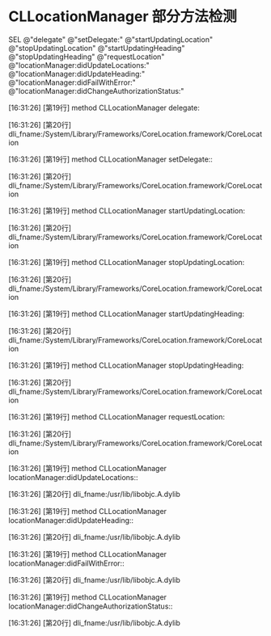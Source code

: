  
# CLLocationManager 部分方法检测


SEL
@"delegate"
@"setDelegate:"
@"startUpdatingLocation"
@"stopUpdatingLocation"
@"startUpdatingHeading"
@"stopUpdatingHeading"
@"requestLocation"
@"locationManager:didUpdateLocations:"
@"locationManager:didUpdateHeading:"
@"locationManager:didFailWithError:"  
@"locationManager:didChangeAuthorizationStatus:"  


[16:31:26] [第19行] method CLLocationManager delegate:

[16:31:26] [第20行] dli_fname:/System/Library/Frameworks/CoreLocation.framework/CoreLocation

[16:31:26] [第19行] method CLLocationManager setDelegate::

[16:31:26] [第20行] dli_fname:/System/Library/Frameworks/CoreLocation.framework/CoreLocation

[16:31:26] [第19行] method CLLocationManager startUpdatingLocation:

[16:31:26] [第20行] dli_fname:/System/Library/Frameworks/CoreLocation.framework/CoreLocation

[16:31:26] [第19行] method CLLocationManager stopUpdatingLocation:

[16:31:26] [第20行] dli_fname:/System/Library/Frameworks/CoreLocation.framework/CoreLocation

[16:31:26] [第19行] method CLLocationManager startUpdatingHeading:

[16:31:26] [第20行] dli_fname:/System/Library/Frameworks/CoreLocation.framework/CoreLocation

[16:31:26] [第19行] method CLLocationManager stopUpdatingHeading:

[16:31:26] [第20行] dli_fname:/System/Library/Frameworks/CoreLocation.framework/CoreLocation

[16:31:26] [第19行] method CLLocationManager requestLocation:

[16:31:26] [第20行] dli_fname:/System/Library/Frameworks/CoreLocation.framework/CoreLocation

[16:31:26] [第19行] method CLLocationManager locationManager:didUpdateLocations::

[16:31:26] [第20行] dli_fname:/usr/lib/libobjc.A.dylib

[16:31:26] [第19行] method CLLocationManager locationManager:didUpdateHeading::

[16:31:26] [第20行] dli_fname:/usr/lib/libobjc.A.dylib

[16:31:26] [第19行] method CLLocationManager locationManager:didFailWithError::

[16:31:26] [第20行] dli_fname:/usr/lib/libobjc.A.dylib

[16:31:26] [第19行] method CLLocationManager locationManager:didChangeAuthorizationStatus::

[16:31:26] [第20行] dli_fname:/usr/lib/libobjc.A.dylib

  





